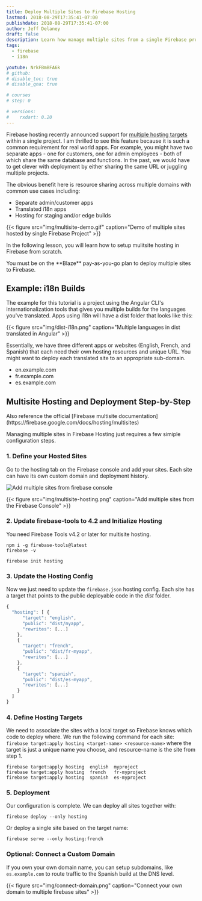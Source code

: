 ```yaml
---
title: Deploy Multiple Sites to Firebase Hosting
lastmod: 2018-08-29T17:35:41-07:00
publishdate: 2018-08-29T17:35:41-07:00
author: Jeff Delaney
draft: false
description: Learn how manage multiple sites from a single Firebase project
tags:
  - firebase
  - i18n

youtube: NrkFBmBFA6k
# github:
# disable_toc: true
# disable_qna: true

# courses
# step: 0

# versions:
#    rxdart: 0.20
---
```


Firebase hosting recently announced support for
[multiple hosting targets](https://firebase.googleblog.com/2018/08/one-project-multiple-sites-plus-boost.html)
within a single project. I am thrilled to see this feature because it is such a
common requirement for real world apps. For example, you might have two separate
apps - one for customers, one for admin employees - both of which share the same
database and functions. In the past, we would have to get clever with deployment
by either sharing the same URL or juggling multiple projects.

The obvious benefit here is resource sharing across multiple domains with common
use cases including:

- Separate admin/customer apps
- Translated i18n apps
- Hosting for staging and/or edge builds

{{< figure src="img/multisite-demo.gif" caption="Demo of multiple sites hosted by single Firebase Project" >}}

In the following lesson, you will learn how to setup mulitsite hosting in
Firebase from scratch.

<p class="tip">You must be on the **Blaze** pay-as-you-go plan to deploy multiple sites to Firebase.</p>

## Example: i18n Builds

The example for this tutorial is a project using the Angular CLI's
internationalization tools that gives you multiple builds for the languages
you've translated. Apps using i18n will have a dist folder that looks like this:

{{< figure src="img/dist-i18n.png" caption="Multiple languages in dist translated in Angular" >}}

Essentially, we have three different apps or websites (English, French, and
Spanish) that each need their own hosting resources and unique URL. You might
want to deploy each translated site to an appropriate sub-domain.

- en.example.com
- fr.example.com
- es.example.com

## Multisite Hosting and Deployment Step-by-Step

<p class="tip">Also reference the official [Firebase multisite documentation](https://firebase.google.com/docs/hosting/multisites)</p>

Managing multiple sites in Firebase Hosting just requires a few simiple
configuration steps.

### 1. Define your Hosted Sites

Go to the hosting tab on the Firebase console and add your sites. Each site can
have its own custom domain and deployment history.

<img class="content-image" src="/images/multisite-hosting.png" alt="Add multiple sites from firebase console" />

{{< figure src="img/multisite-hosting.png" caption="Add multiple sites from the Firebase Console" >}}

### 2. Update firebase-tools to 4.2 and Initialize Hosting

You need Firebase Tools v4.2 or later for multisite hosting.

```shell
npm i -g firebase-tools@latest
firebase -v

firebase init hosting
```

### 3. Update the Hosting Config

Now we just need to update the `firebase.json` hosting config. Each site has a
target that points to the public deployable code in the _dist_ folder.

```js
{
  "hosting": [ {
      "target": "english",
      "public": "dist/myapp",
      "rewrites": [...]
    },
    {
      "target": "french",
      "public": "dist/fr-myapp",
      "rewrites": [...]
    },
    {
      "target": "spanish",
      "public": "dist/es-myapp",
      "rewrites": [...]
    }
  ]
}
```

### 4. Define Hosting Targets

We need to associate the sites with a local target so Firebase knows which code
to deploy where. We run the following command for each site:
`firebase target:apply hosting <target-name> <resource-name>` where the target
is just a unique name you choose, and resource-name is the site from step 1.

```shell
firebase target:apply hosting  english  myproject
firebase target:apply hosting  french   fr-myproject
firebase target:apply hosting  spanish  es-myproject
```

### 5. Deployment

Our configuration is complete. We can deploy all sites together with:

```shell
firebase deploy --only hosting
```

Or deploy a single site based on the target name:

```shell
firebase serve --only hosting:french
```

### Optional: Connect a Custom Domain

If you own your own domain name, you can setup subdomains, like `es.example.com`
to route traffic to the Spanish build at the DNS level.

{{< figure src="img/connect-domain.png" caption="Connect your own domain to multiple firebase sites" >}}
